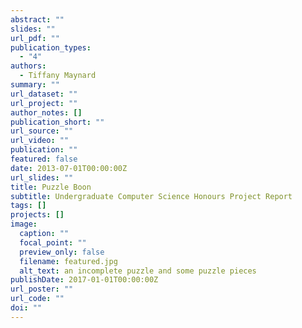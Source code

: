 ```yaml
---
abstract: ""
slides: ""
url_pdf: ""
publication_types:
  - "4"
authors:
  - Tiffany Maynard
summary: ""
url_dataset: ""
url_project: ""
author_notes: []
publication_short: ""
url_source: ""
url_video: ""
publication: ""
featured: false
date: 2013-07-01T00:00:00Z
url_slides: ""
title: Puzzle Boon
subtitle: Undergraduate Computer Science Honours Project Report
tags: []
projects: []
image:
  caption: ""
  focal_point: ""
  preview_only: false
  filename: featured.jpg
  alt_text: an incomplete puzzle and some puzzle pieces
publishDate: 2017-01-01T00:00:00Z
url_poster: ""
url_code: ""
doi: ""
---
```

